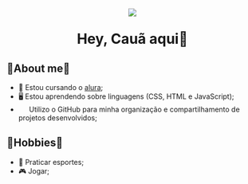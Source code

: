 <h1 align="center"> 
<img src="https://i.pinimg.com/originals/b0/07/f0/b007f0adc278a79dcc7e4807bdf41629.jpg" />
<p>Hey, Cauã aqui👋</p>
</h1>

## 📌About me📌


- 📝 Estou cursando o [alura](https://www.alura.com.br);
- 🖥️ Estou aprendendo sobre linguagens (CSS, HTML e JavaScript);
- <img src="https://i.imgur.com/ZqE8MdT.png" height="17" width="17"/> Utilizo o GitHub para minha organização e compartilhamento de projetos desenvolvidos;

## 📍Hobbies📍
- 🏀 Praticar esportes;
- 🎮 Jogar;

